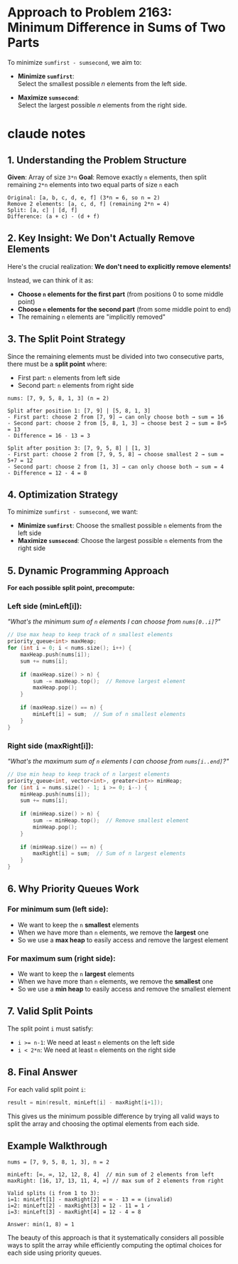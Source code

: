 # Approach to Problem 2163: Minimum Difference in Sums of Two Parts
To minimize `sumfirst - sumsecond`, we aim to:

- **Minimize `sumfirst`**:  
    Select the smallest possible *n* elements from the left side.

- **Maximize `sumsecond`**:  
    Select the largest possible *n* elements from the right side.
    
# claude notes
## 1. Understanding the Problem Structure

**Given**: Array of size `3*n`
**Goal**: Remove exactly `n` elements, then split remaining `2*n` elements into two equal parts of size `n` each

```
Original: [a, b, c, d, e, f] (3*n = 6, so n = 2)
Remove 2 elements: [a, c, d, f] (remaining 2*n = 4)
Split: [a, c] | [d, f]
Difference: (a + c) - (d + f)
```

## 2. Key Insight: We Don't Actually Remove Elements

Here's the crucial realization: **We don't need to explicitly remove elements!**

Instead, we can think of it as:
- **Choose `n` elements for the first part** (from positions 0 to some middle point)
- **Choose `n` elements for the second part** (from some middle point to end)
- The remaining `n` elements are "implicitly removed"

## 3. The Split Point Strategy

Since the remaining elements must be divided into two consecutive parts, there must be a **split point** where:
- First part: `n` elements from left side
- Second part: `n` elements from right side

```
nums: [7, 9, 5, 8, 1, 3] (n = 2)
      
Split after position 1: [7, 9] | [5, 8, 1, 3]
- First part: choose 2 from [7, 9] → can only choose both → sum = 16
- Second part: choose 2 from [5, 8, 1, 3] → choose best 2 → sum = 8+5 = 13
- Difference = 16 - 13 = 3

Split after position 3: [7, 9, 5, 8] | [1, 3]  
- First part: choose 2 from [7, 9, 5, 8] → choose smallest 2 → sum = 5+7 = 12
- Second part: choose 2 from [1, 3] → can only choose both → sum = 4
- Difference = 12 - 4 = 8
```

## 4. Optimization Strategy

To minimize `sumfirst - sumsecond`, we want:
- **Minimize `sumfirst`**: Choose the smallest possible `n` elements from the left side
- **Maximize `sumsecond`**: Choose the largest possible `n` elements from the right side

## 5. Dynamic Programming Approach

**For each possible split point, precompute:**

### Left side (minLeft[i]):
*"What's the minimum sum of `n` elements I can choose from `nums[0..i]`?"*

```cpp
// Use max heap to keep track of n smallest elements
priority_queue<int> maxHeap;
for (int i = 0; i < nums.size(); i++) {
    maxHeap.push(nums[i]);
    sum += nums[i];
    
    if (maxHeap.size() > n) {
        sum -= maxHeap.top();  // Remove largest element
        maxHeap.pop();
    }
    
    if (maxHeap.size() == n) {
        minLeft[i] = sum;  // Sum of n smallest elements
    }
}
```

### Right side (maxRight[i]):
*"What's the maximum sum of `n` elements I can choose from `nums[i..end]`?"*

```cpp
// Use min heap to keep track of n largest elements  
priority_queue<int, vector<int>, greater<int>> minHeap;
for (int i = nums.size() - 1; i >= 0; i--) {
    minHeap.push(nums[i]);
    sum += nums[i];
    
    if (minHeap.size() > n) {
        sum -= minHeap.top();  // Remove smallest element
        minHeap.pop();
    }
    
    if (minHeap.size() == n) {
        maxRight[i] = sum;  // Sum of n largest elements
    }
}
```

## 6. Why Priority Queues Work

### For minimum sum (left side):
- We want to keep the `n` **smallest** elements
- When we have more than `n` elements, we remove the **largest** one
- So we use a **max heap** to easily access and remove the largest element

### For maximum sum (right side):
- We want to keep the `n` **largest** elements  
- When we have more than `n` elements, we remove the **smallest** one
- So we use a **min heap** to easily access and remove the smallest element

## 7. Valid Split Points

The split point `i` must satisfy:
- `i >= n-1`: We need at least `n` elements on the left side
- `i < 2*n`: We need at least `n` elements on the right side

## 8. Final Answer

For each valid split point `i`:
```cpp
result = min(result, minLeft[i] - maxRight[i+1]);
```

This gives us the minimum possible difference by trying all valid ways to split the array and choosing the optimal elements from each side.

## Example Walkthrough

```
nums = [7, 9, 5, 8, 1, 3], n = 2

minLeft: [∞, ∞, 12, 12, 8, 4]  // min sum of 2 elements from left
maxRight: [16, 17, 13, 11, 4, ∞] // max sum of 2 elements from right

Valid splits (i from 1 to 3):
i=1: minLeft[1] - maxRight[2] = ∞ - 13 = ∞ (invalid)
i=2: minLeft[2] - maxRight[3] = 12 - 11 = 1 ✓
i=3: minLeft[3] - maxRight[4] = 12 - 4 = 8

Answer: min(1, 8) = 1
```

The beauty of this approach is that it systematically considers all possible ways to split the array while efficiently computing the optimal choices for each side using priority queues.